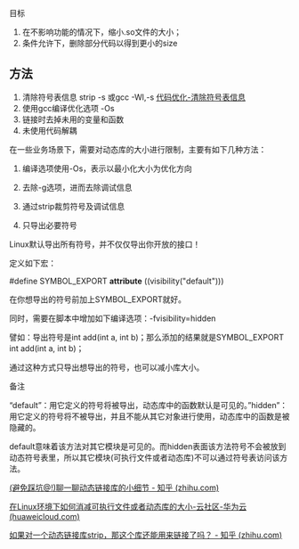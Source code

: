
目标
1. 在不影响功能的情况下，缩小.so文件的大小；
2. 条件允许下，删除部分代码以得到更小的size

## 方法

1. 清除符号表信息 strip -s <exe>或gcc -Wl,-s [代码优化-清除符号表信息](drafts/代码优化-清除符号表信息.md)
2. 使用gcc编译优化选项 -Os
3. 链接时去掉未用的变量和函数
4. 未使用代码解耦

在一些业务场景下，需要对动态库的大小进行限制，主要有如下几种方法：

1. 编译选项使用-Os，表示以最小化大小为优化方向

2. 去除-g选项，进而去除调试信息

3. 通过strip裁剪符号及调试信息

4. 只导出必要符号

Linux默认导出所有符号，并不仅仅导出你开放的接口！

定义如下宏：

#define SYMBOL_EXPORT __attribute__ ((visibility("default")))

在你想导出的符号前加上SYMBOL_EXPORT就好。

同时，需要在脚本中增加如下编译选项：-fvisibility=hidden

譬如：导出符号是int add(int a, int b)；那么添加的结果就是SYMBOL_EXPORT int add(int a, int b)；

通过这种方式只导出想导出的符号，也可以减小库大小。

 

备注

“default”：用它定义的符号将被导出，动态库中的函数默认是可见的。”hidden”：用它定义的符号将不被导出，并且不能从其它对象进行使用，动态库中的函数是被隐藏的。

default意味着该方法对其它模块是可见的。而hidden表面该方法符号不会被放到动态符号表里，所以其它模块(可执行文件或者动态库)不可以通过符号表访问该方法。


[(避免踩坑@!)聊一聊动态链接库的小细节 - 知乎 (zhihu.com)](https://zhuanlan.zhihu.com/p/363981042)

[在Linux环境下如何消减可执行文件或者动态库的大小-云社区-华为云 (huaweicloud.com)](https://bbs.huaweicloud.com/blogs/detail/173854)

[如果对一个动态链接库strip，那这个库还能用来链接了吗？ - 知乎 (zhihu.com)](https://www.zhihu.com/question/437881590)